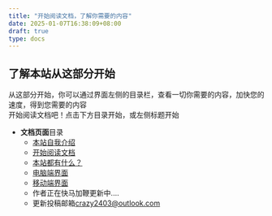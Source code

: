 ```yaml
---
title: "开始阅读文档，了解你需要的内容"
date: 2025-01-07T16:38:09+08:00
draft: true
type: docs
---
```

## 了解本站从这部分开始
从这部分开始，你可以通过界面左侧的目录栏，查看一切你需要的内容，加快您的速度，得到您需要的内容  
开始阅读文档吧！点击下方目录开始，或左侧标题开始
- **文档页面**目录
  - [本站自我介绍](/docs/1/)
  - [开始阅读文档](/docs/start/)
  - [本站都有什么？](/docs/2/)
  - [电脑端界面](/docs/win/)
  - [移动端界面](/docs/android/)
  - 作者正在快马加鞭更新中....
  - 更新投稿邮箱<crazy2403@outlook.com>
